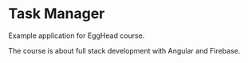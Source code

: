 # Task Manager

Example application for EggHead course.

The course is about full stack development with Angular and Firebase.
